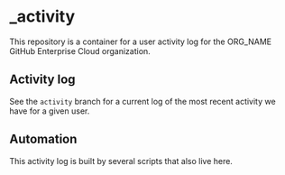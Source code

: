 # \_activity

This repository is a container for a user activity log for the ORG_NAME GitHub Enterprise Cloud organization.

## Activity log

See the `activity` branch for a current log of the most recent activity we have for a given user.

## Automation

This activity log is built by several scripts that also live here.
